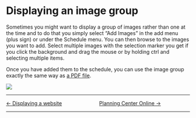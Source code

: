 # Displaying an image group

Sometimes you might want to display a group of images rather than one at
the time and to do that you simply select “Add Images” in the add menu
(plus sign) or under the Schedule menu. You can then browse to the
images you want to add. Select multiple images with the selection marker
you get if you click the background and drag the mouse or by holding
ctrl and selecting multiple items.

Once you have added them to the schedule, you can use the image group
exactly the same way as [a PDF file](Displaying_a_PDF "Displaying a PDF").

![](Image_group_example.png)

-----



[← Displaying a website](Displaying_a_website "Displaying a website")
&nbsp;&nbsp;&nbsp;&nbsp;&nbsp;&nbsp;&nbsp;&nbsp;&nbsp;&nbsp;&nbsp;&nbsp;&nbsp;&nbsp;&nbsp;&nbsp;&nbsp;&nbsp;&nbsp;&nbsp;&nbsp;&nbsp;&nbsp;&nbsp; [Planning Center Online
→](Planning_Center_Online "Planning Center Online")

---

